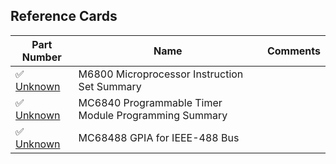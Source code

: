 
## Reference Cards


| Part Number   | Name      | Comments |
|---             |---           |--                    |
| :white_check_mark: [Unknown](/Documents/ReferenceCards/@MC6800.1.md) | M6800 Microprocessor Instruction Set Summary|  |
| :white_check_mark: [Unknown](/Documents/ReferenceCards/@MC6840.1.md) | MC6840 Programmable Timer Module Programming Summary|  |
| :white_check_mark: [Unknown](/Documents/ReferenceCards/@MC68488.1.md) | MC68488 GPIA for IEEE-488 Bus|  |




